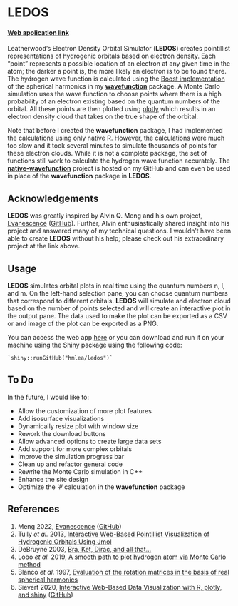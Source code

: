 
<!-- README.md is generated from README.Rmd. Please edit that file -->

# LEDOS

<!-- badges: start -->
<!-- <a href="https://www.r-project.org/" alt=“R”><img src="https://img.shields.io/badge/R-%3E%3D%203.6.3-blue"></a> -->
<!-- <a href="https://shiny.rstudio.com/" alt=“Shiny”><img src="https://img.shields.io/badge/Shiny-%3E%3D%201.7.3-blue"></a> -->
<!-- <a href="https://github.com/eddelbuettel/bh" alt=“BH”><img src="https://img.shields.io/badge/BH-%3E%3D%201.78.0--0-blue"></a> -->
<!-- badges: end -->

#### [Web application link](https://hmlea.shinyapps.io/ledos/)

Leatherwood’s Electron Density Orbital Simulator (**LEDOS**) creates
pointillist representations of hydrogenic orbitals based on electron
density. Each “point” represents a possible location of an electron at
any given time in the atom; the darker a point is, the more likely an
electron is to be found there. The hydrogen wave function is calculated
using the [Boost
implementation](https://www.boost.org/doc/libs/1_80_0/libs/math/doc/html/math_toolkit/sf_poly/sph_harm.html)
of the spherical harmonics in my
[**wavefunction**](https://github.com/hmlea/wavefunction) package. A
Monte Carlo simulation uses the wave function to choose points where
there is a high probability of an electron existing based on the quantum
numbers of the orbital. All these points are then plotted using
[plotly](https://github.com/plotly/plotly.R) which results in an
electron density cloud that takes on the true shape of the orbital.

Note that before I created the **wavefunction** package, I had
implemented the calculations using only native R. However, the
calculations were much too slow and it took several minutes to simulate
thousands of points for these electron clouds. While it is not a
complete package, the set of functions still work to calculate the
hydrogen wave function accurately. The
[**native-wavefunction**](https://github.com/hmlea/native-wavefunction)
project is hosted on my GitHub and can even be used in place of the
**wavefunction** package in **LEDOS**.

## Acknowledgements

**LEDOS** was greatly inspired by Alvin Q. Meng and his own project,
[Evanescence](https://al2me6.github.io/evanescence)
([GitHub](https://github.com/al2me6/evanescence)). Further, Alvin
enthusiastically shared insight into his project and answered many of my
technical questions. I wouldn’t have been able to create **LEDOS**
without his help; please check out his extraordinary project at the link
above.

## Usage

**LEDOS** simulates orbital plots in real time using the quantum numbers
n, l, and m. On the left-hand selection pane, you can choose quantum
numbers that correspond to different orbitals. **LEDOS** will simulate
and electron cloud based on the number of points selected and will
create an interactive plot in the output pane. The data used to make the
plot can be exported as a CSV or and image of the plot can be exported
as a PNG.

You can access the web app [here](https://hmlea.shinyapps.io/ledos/) or
you can download and run it on your machine using the Shiny package
using the following code:

    `shiny::runGitHub("hmlea/ledos")`

## To Do

In the future, I would like to:

-   Allow the customization of more plot features
-   Add isosurface visualizations
-   Dynamically resize plot with window size
-   Rework the download buttons
-   Allow advanced options to create large data sets
-   Add support for more complex orbitals
-   Improve the simulation progress bar
-   Clean up and refactor general code
-   Rewrite the Monte Carlo simulation in C++
-   Enhance the site design
-   Optimize the $\Psi$ calculation in the **wavefunction** package

## References

1.  Meng 2022, [Evanescence](https://al2me6.github.io/evanescence)
    ([GitHub](https://github.com/al2me6/evanescence))
2.  Tully *et al.* 2013, [Interactive Web-Based Pointillist
    Visualization of Hydrogenic Orbitals Using
    Jmol](https://doi.org/10.1021/ed300393s)
3.  DeBruyne 2003, [Bra, Ket, Dirac, and all
    that…](https://faculty.washington.edu/seattle/physics441/441xxxindex.html)
4.  Lobo *et al.* 2019, [A smooth path to plot hydrogen atom via Monte
    Carlo method](https://doi.org/10.1590/1806-9126-RBEF-2019-0073)
5.  Blanco *et al.* 1997, [Evaluation of the rotation matrices in the
    basis of real spherical
    harmonics](https://doi.org/10.1016/S0166-1280(97)00185-1)
6.  Sievert 2020, [Interactive Web-Based Data Visualization with R,
    plotly, and shiny](https://plotly-r.com/)
    ([GitHub](https://github.com/plotly/plotly.R))
